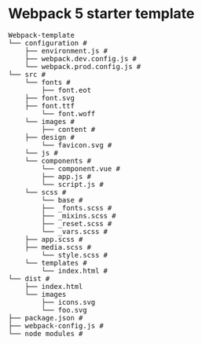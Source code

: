 <h1>Webpack 5 starter template</h1>

<pre>
Webpack-template
└── configuration # 
    ├── environment.js # 
    ├── webpack.dev.config.js # 
    └── webpack.prod.config.js # 
└── src # 
    └── fonts # 
        ├── font.eot
	├── font.svg
	├── font.ttf
        └── font.woff
    └── images # 
        ├── content # 
	├── design # 
        └── favicon.svg # 
    └── js # 
	└── components # 
	    └── component.vue # 
        ├── app.js # 
        └── script.js # 
    └── scss # 
        └── base # 
	    ├── _fonts.scss # 
	    ├── _mixins.scss # 
	    ├── _reset.scss # 
	    └── _vars.scss # 
	├── app.scss # 
	├── media.scss # 
        └── style.scss # 
    └── templates # 
        └── index.html # 
└── dist # 
    ├── index.html
    └── images
        ├── icons.svg
        └── foo.svg
├── package.json # 
├── webpack-config.js # 
└── node_modules # 
</pre>
